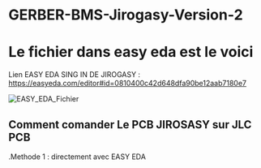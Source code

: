 # GERBER-BMS-Jirogasy-Version-2
# Le fichier dans easy eda est le voici 
Lien EASY EDA SING IN DE JIROGASY : https://easyeda.com/editor#id=0810400c42d648dfa90be12aab7180e7

![EASY_EDA_Fichier](https://github.com/Jirogasy/GERBER-BMS-Jirogasy-Version-2/assets/140087227/fc0ce9d0-2d5a-4ec9-9b23-f2d0112e86c7)

## Comment comander Le PCB JIROSASY sur JLC PCB 
.Methode 1 : directement avec EASY EDA 



